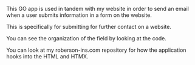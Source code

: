 This GO app is used in tandem with my website in order to send an email when a user submits information in a form on the website.

This is specifically for submitting for further contact on a website.

You can see the organization of the field by looking at the code.

You can look at my roberson-ins.com repository for how the application hooks into the HTML and HTMX.
